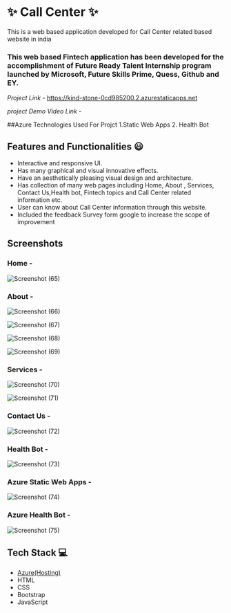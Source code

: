 # ✨ Call Center  ✨

This is a web based application developed for Call Center related based website in india

### This web based Fintech application has been developed for the accomplishment of Future Ready Talent Internship program launched by Microsoft, Future Skills Prime, Quess, Github and EY.


*Project Link* - https://kind-stone-0cd985200.2.azurestaticapps.net

*project Demo Video Link* -

##Azure Technologies Used For Projct
1.Static Web Apps
2. Health Bot


## Features and Functionalities 😃

- Interactive and responsive UI.
- Has many graphical and visual innovative effects.
- Have an aesthetically pleasing visual design and architecture.
- Has collection of many web pages including Home, About , Services, Contact Us,Health bot, Fintech topics and Call Center related information etc.
- User can know about Call Center information through this website.
- Included the feedback Survey form google to increase the scope of improvement 

## Screenshots




















### Home -

![Screenshot (65)](https://user-images.githubusercontent.com/121088728/209542909-cc40c523-e055-479e-901b-7448c551665f.png)


























### About -


![Screenshot (66)](https://user-images.githubusercontent.com/121088728/209542919-430f12e8-4af3-49f4-a325-51eb02273158.png)


![Screenshot (67)](https://user-images.githubusercontent.com/121088728/209542923-4ab8fe18-e5e6-4d18-97a2-155818d12d4c.png)


![Screenshot (68)](https://user-images.githubusercontent.com/121088728/209542929-04ebce62-f839-459e-b169-ae0b01754f8e.png)


![Screenshot (69)](https://user-images.githubusercontent.com/121088728/209542937-5de8321d-d4dc-4d14-85ae-600da166b3da.png)
















### Services -



![Screenshot (70)](https://user-images.githubusercontent.com/121088728/209542944-4f1597eb-5a3f-4578-8963-460517c89db4.png)



![Screenshot (71)](https://user-images.githubusercontent.com/121088728/209542950-386a4097-69e0-4551-84b9-fd3f58e47284.png)

















### Contact Us -



![Screenshot (72)](https://user-images.githubusercontent.com/121088728/209542954-d96fe333-6f35-43cd-ab64-0e3cbb65c416.png)























### Health Bot -


![Screenshot (73)](https://user-images.githubusercontent.com/121088728/209542968-8e959aed-46f5-4a9b-8f55-cc05502650cd.png)




















### Azure Static Web Apps -


![Screenshot (74)](https://user-images.githubusercontent.com/121088728/209543004-058609be-31fe-451e-b89a-11d70a0dd000.png)






















### Azure Health Bot -



![Screenshot (75)](https://user-images.githubusercontent.com/121088728/209543018-f70183e4-36b8-4cf9-8a4b-e3f7e8d986bb.png)




























## Tech Stack 💻

- [Azure(Hosting)](https://azure.microsoft.com/en-in/features/azure-portal/)
- HTML
- CSS
- Bootstrap
- JavaScript

